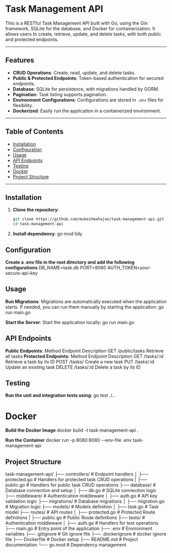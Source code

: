# Task Management API

This is a RESTful Task Management API built with Go, using the Gin framework, SQLite for the database, and Docker for containerization. It allows users to create, retrieve, update, and delete tasks, with both public and protected endpoints. 

---

## Features
- **CRUD Operations**: Create, read, update, and delete tasks.
- **Public & Protected Endpoints**: Token-based authentication for secured endpoints.
- **Database**: SQLite for persistence, with migrations handled by GORM.
- **Pagination**: Task listing supports pagination.
- **Environment Configurations**: Configurations are stored in `.env` files for flexibility.
- **Dockerized**: Easily run the application in a containerized environment.

---

## Table of Contents
- [Installation](#installation)
- [Configuration](#configuration)
- [Usage](#usage)
- [API Endpoints](#api-endpoints)
- [Testing](#testing)
- [Docker](#docker)
- [Project Structure](#project-structure)

---

## Installation

1. **Clone the repository**:
   ```bash
   git clone https://github.com/mukeshmahajan/task-management-api.git
   cd task-management-api

2. **Install dependency**:
  go mod tidy

## Configuration

**Create a .env file in the root directory and add the following configurations**
  DB_NAME=task.db
  PORT=8080
  AUTH_TOKEN=your-secure-api-key

## Usage

**Run Migrations**:
Migrations are automatically executed when the application starts. If needed, you can run them manually by starting the application:
  go run main.go

**Start the Server**:
Start the application locally:
  go run main.go

## API Endpoints
  **Public Endpoints**:
  Method	 Endpoint	      Description
  GET	     /public/tasks	Retrieve all tasks
  **Protected Endpoints**:
  Method	 Endpoint	      Description
  GET	     /tasks/:id	    Retrieve a task by its ID
  POST	   /tasks/	      Create a new task
  PUT	     /tasks/:id   	Update an existing task
  DELETE	 /tasks/:id   	Delete a task by its ID

## Testing

**Run the unit and integration tests using**:
go test ./...

# Docker

**Build the Docker Image**
docker build -t task-management-api .

**Run the Container**
docker run -p 8080:8080 --env-file .env task-management-api

## Project Structure

task-management-api/
├── controllers/        # Endpoint handlers
│   ├── protected.go    # Handlers for protected task CRUD operations
|   ├── public.go       # Handlers for public task CRUD operations
├── database/           # Database connection and setup
│   ├── db.go           # SQLite connection logic
├── middleware/         # Authentication middleware
│   ├── auth.go         # API key validation logic
├── migrations/         # Database migrations
│   ├── migration.go    # Migration logic
├── models/             # Models definition
│   ├── task.go         # Task model
├── routes/             # API routes
│   ├── protected.go    # Protected Route definitions
|   ├── public.go       # Public Route definitions
├── tests/              # Authentication middleware
│   ├── auth.go         # Handlers for test operations
├── main.go             # Entry point of the application
├── .env                # Environment variables
├── .gitignore          # Git ignore file
├── .dockerignore       # docker ignore file
├── Dockerfile          # Docker setup
├── README.md           # Project documentation
└── go.mod              # Dependency management
